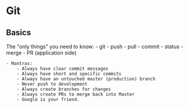 # Git
## Basics
The "only things" you need to know:
    - git
        - push
        - pull
        - commit
        - status
        - merge
        - PR (application side)

    - Mantras:
        - Always have clear commit messages
        - Always have short and specific commits
        - Always have an untouched master (production) branch
        - Never push to development
        - Always create branches for changes
        - Always create PRs to merge back into Master
        - Google is your friend.
